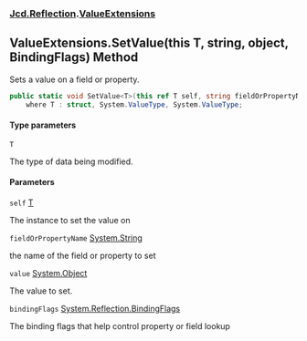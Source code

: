 ### [Jcd.Reflection](Jcd.Reflection.md 'Jcd.Reflection').[ValueExtensions](Jcd.Reflection.ValueExtensions.md 'Jcd.Reflection.ValueExtensions')

## ValueExtensions.SetValue<T>(this T, string, object, BindingFlags) Method

Sets a value on a field or property.

```csharp
public static void SetValue<T>(this ref T self, string fieldOrPropertyName, object value, System.Reflection.BindingFlags bindingFlags=System.Reflection.BindingFlags.Instance|System.Reflection.BindingFlags.Public|System.Reflection.BindingFlags.NonPublic)
    where T : struct, System.ValueType, System.ValueType;
```

#### Type parameters

<a name='Jcd.Reflection.ValueExtensions.SetValue_T_(thisT,string,object,System.Reflection.BindingFlags).T'></a>

`T`

The type of data being modified.

#### Parameters

<a name='Jcd.Reflection.ValueExtensions.SetValue_T_(thisT,string,object,System.Reflection.BindingFlags).self'></a>

`self` [T](Jcd.Reflection.ValueExtensions.SetValue_T_(thisT,string,object,System.Reflection.BindingFlags).md#Jcd.Reflection.ValueExtensions.SetValue_T_(thisT,string,object,System.Reflection.BindingFlags).T 'Jcd.Reflection.ValueExtensions.SetValue<T>(this T, string, object, System.Reflection.BindingFlags).T')

The instance to set the value on

<a name='Jcd.Reflection.ValueExtensions.SetValue_T_(thisT,string,object,System.Reflection.BindingFlags).fieldOrPropertyName'></a>

`fieldOrPropertyName` [System.String](https://docs.microsoft.com/en-us/dotnet/api/System.String 'System.String')

the name of the field or property to set

<a name='Jcd.Reflection.ValueExtensions.SetValue_T_(thisT,string,object,System.Reflection.BindingFlags).value'></a>

`value` [System.Object](https://docs.microsoft.com/en-us/dotnet/api/System.Object 'System.Object')

The value to set.

<a name='Jcd.Reflection.ValueExtensions.SetValue_T_(thisT,string,object,System.Reflection.BindingFlags).bindingFlags'></a>

`bindingFlags` [System.Reflection.BindingFlags](https://docs.microsoft.com/en-us/dotnet/api/System.Reflection.BindingFlags 'System.Reflection.BindingFlags')

The binding flags that help control property or field lookup